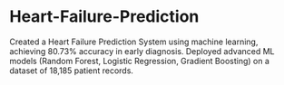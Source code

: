 # Heart-Failure-Prediction
Created a Heart Failure Prediction System using machine learning, achieving 80.73% accuracy in early diagnosis. Deployed advanced ML models (Random Forest, Logistic Regression, Gradient Boosting) on a dataset of 18,185 patient records.

